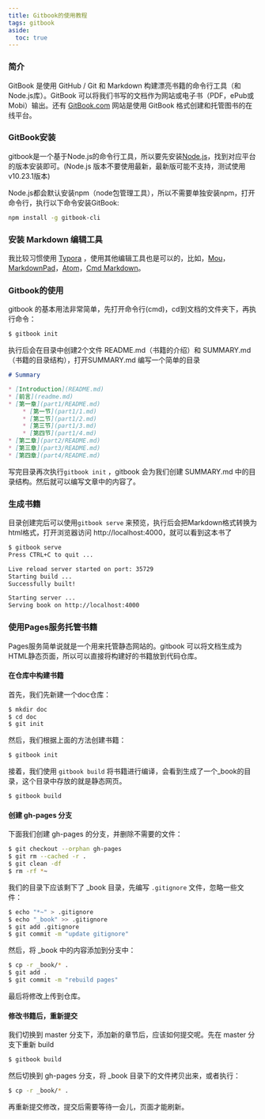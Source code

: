 ```yaml
---
title: Gitbook的使用教程
tags: gitbook
aside:
  toc: true
---
```


### 简介

GitBook 是使用 GitHub / Git 和 Markdown 构建漂亮书籍的命令行工具（和Node.js库）。GitBook 可以将我们书写的文档作为网站或电子书（PDF，ePub或Mobi）输出。还有 [GitBook.com](https://link.zhihu.com/?target=https%3A//www.gitbook.com/) 网站是使用 GitBook 格式创建和托管图书的在线平台。

<!--more-->

### GitBook安装

gitbook是一个基于Node.js的命令行工具，所以要先安装[Node.js](https://nodejs.org/zh-cn/download/releases/)，找到对应平台的版本安装即可。(Node.js 版本不要使用最新，最新版可能不支持，测试使用v10.23.1版本)

Node.js都会默认安装npm（node包管理工具），所以不需要单独安装npm，打开命令行，执行以下命令安装GitBook:

```bash
npm install -g gitbook-cli
```

### 安装 Markdown 编辑工具

我比较习惯使用 [Typora](https://www.typora.io/) ，使用其他编辑工具也是可以的，比如，[Mou](http://25.io/mou/)，[MarkdownPad](http://markdownpad.com/)，[Atom](https://atom.io/)，[Cmd Markdown](https://www.zybuluo.com/mdeditor)。

### Gitbook的使用

gitbook 的基本用法非常简单，先打开命令行(cmd)，cd到文档的文件夹下，再执行命令：

```bash
$ gitbook init
```

执行后会在目录中创建2个文件 README.md（书籍的介绍）和 SUMMARY.md（书籍的目录结构），打开SUMMARY.md 编写一个简单的目录

```markdown
# Summary

* [Introduction](README.md)
* [前言](readme.md)
* [第一章](part1/README.md)
    * [第一节](part1/1.md)
    * [第二节](part1/2.md)
    * [第三节](part1/3.md)
    * [第四节](part1/4.md)
* [第二章](part2/README.md)
* [第三章](part3/README.md)
* [第四章](part4/README.md)
```

写完目录再次执行`gitbook init` ，gitbook 会为我们创建 SUMMARY.md 中的目录结构。然后就可以编写文章中的内容了。

### 生成书籍

目录创建完后可以使用`gitbook serve` 来预览，执行后会把Markdown格式转换为html格式，打开浏览器访问 http://localhost:4000，就可以看到这本书了

```bash
$ gitbook serve
Press CTRL+C to quit ...

Live reload server started on port: 35729
Starting build ...
Successfully built!

Starting server ...
Serving book on http://localhost:4000
```

### 使用Pages服务托管书籍

Pages服务简单说就是一个用来托管静态网站的。gitbook 可以将文档生成为HTML静态页面，所以可以直接将构建好的书籍放到代码仓库。

#### 在仓库中构建书籍

首先，我们先新建一个doc仓库：

```bash
$ mkdir doc
$ cd doc
$ git init
```

然后，我们根据上面的方法创建书籍：

```bash
$ gitbook init
```

接着，我们使用 `gitbook build` 将书籍进行编译，会看到生成了一个_book的目录，这个目录中存放的就是静态网页。

```bash
$ gitbook build
```

#### 创建 gh-pages 分支

下面我们创建 gh-pages 的分支，并删除不需要的文件：

```bash
$ git checkout --orphan gh-pages
$ git rm --cached -r .
$ git clean -df
$ rm -rf *~
```

我们的目录下应该剩下了 _book 目录，先编写 `.gitignore` 文件，忽略一些文件：

```bash
$ echo "*~" > .gitignore
$ echo "_book" >> .gitignore
$ git add .gitignore
$ git commit -m "update gitignore"
```

然后，将 _book 中的内容添加到分支中：

```bash
$ cp -r _book/* .
$ git add .
$ git commit -m "rebuild pages"
```

最后将修改上传到仓库。

#### 修改书籍后，重新提交

我们切换到 master 分支下，添加新的章节后，应该如何提交呢。先在 master 分支下重新 build

```bash
$ gitbook build
```

然后切换到 gh-pages 分支，将 _book 目录下的文件拷贝出来，或者执行：

```bash
$ cp -r _book/* .
```

再重新提交修改，提交后需要等待一会儿，页面才能刷新。